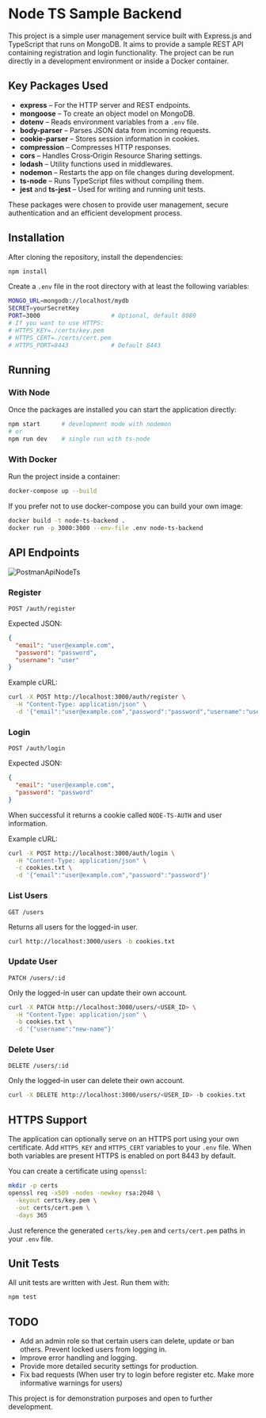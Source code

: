 # Node TS Sample Backend

This project is a simple user management service built with Express.js and TypeScript that runs on MongoDB. It aims to provide a sample REST API containing registration and login functionality. The project can be run directly in a development environment or inside a Docker container.

## Key Packages Used

- **express** – For the HTTP server and REST endpoints.
- **mongoose** – To create an object model on MongoDB.
- **dotenv** – Reads environment variables from a `.env` file.
- **body-parser** – Parses JSON data from incoming requests.
- **cookie-parser** – Stores session information in cookies.
- **compression** – Compresses HTTP responses.
- **cors** – Handles Cross‑Origin Resource Sharing settings.
- **lodash** – Utility functions used in middlewares.
- **nodemon** – Restarts the app on file changes during development.
- **ts-node** – Runs TypeScript files without compiling them.
- **jest** and **ts-jest** – Used for writing and running unit tests.

These packages were chosen to provide user management, secure authentication and an efficient development process.

## Installation

After cloning the repository, install the dependencies:

```bash
npm install
```

Create a `.env` file in the root directory with at least the following variables:

```bash
MONGO_URL=mongodb://localhost/mydb
SECRET=yourSecretKey
PORT=3000                    # Optional, default 8080
# If you want to use HTTPS:
# HTTPS_KEY=./certs/key.pem
# HTTPS_CERT=./certs/cert.pem
# HTTPS_PORT=8443            # Default 8443
```

## Running

### With Node

Once the packages are installed you can start the application directly:

```bash
npm start      # development mode with nodemon
# or
npm run dev    # single run with ts-node
```

### With Docker

Run the project inside a container:

```bash
docker-compose up --build
```

If you prefer not to use docker-compose you can build your own image:

```bash
docker build -t node-ts-backend .
docker run -p 3000:3000 --env-file .env node-ts-backend
```

## API Endpoints

![PostmanApiNodeTs](https://github.com/user-attachments/assets/80777190-72ce-4866-b83b-f8c2939970a7)


### Register

`POST /auth/register`

Expected JSON:

```json
{
  "email": "user@example.com",
  "password": "password",
  "username": "user"
}
```

Example cURL:

```bash
curl -X POST http://localhost:3000/auth/register \
  -H "Content-Type: application/json" \
  -d '{"email":"user@example.com","password":"password","username":"user"}'
```

### Login

`POST /auth/login`

Expected JSON:

```json
{
  "email": "user@example.com",
  "password": "password"
}
```

When successful it returns a cookie called `NODE-TS-AUTH` and user information.

Example cURL:

```bash
curl -X POST http://localhost:3000/auth/login \
  -H "Content-Type: application/json" \
  -c cookies.txt \
  -d '{"email":"user@example.com","password":"password"}'
```

### List Users

`GET /users`

Returns all users for the logged-in user.

```bash
curl http://localhost:3000/users -b cookies.txt
```

### Update User

`PATCH /users/:id`

Only the logged-in user can update their own account.

```bash
curl -X PATCH http://localhost:3000/users/<USER_ID> \
  -H "Content-Type: application/json" \
  -b cookies.txt \
  -d '{"username":"new-name"}'
```

### Delete User

`DELETE /users/:id`

Only the logged-in user can delete their own account.

```bash
curl -X DELETE http://localhost:3000/users/<USER_ID> -b cookies.txt
```

## HTTPS Support

The application can optionally serve on an HTTPS port using your own certificate. Add `HTTPS_KEY` and `HTTPS_CERT` variables to your `.env` file. When both variables are present HTTPS is enabled on port 8443 by default.

You can create a certificate using `openssl`:

```bash
mkdir -p certs
openssl req -x509 -nodes -newkey rsa:2048 \
  -keyout certs/key.pem \
  -out certs/cert.pem \
  -days 365
```

Just reference the generated `certs/key.pem` and `certs/cert.pem` paths in your `.env` file.

## Unit Tests

All unit tests are written with Jest. Run them with:

```bash
npm test
```

## TODO

- Add an admin role so that certain users can delete, update or ban others. Prevent locked users from logging in.
- Improve error handling and logging.
- Provide more detailed security settings for production.
- Fix bad requests (When user try to login before register etc. Make more informative warnings for users)

This project is for demonstration purposes and open to further development.
